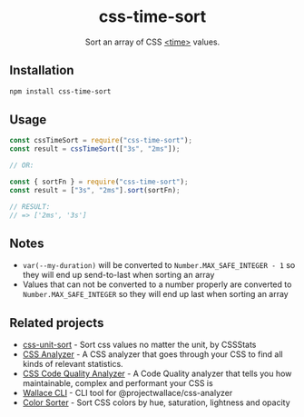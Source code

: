 <div align="center">
	<h1>css-time-sort</h1>
	<p>Sort an array of CSS <a href="https://developer.mozilla.org/en-US/docs/Web/CSS/time" target="_blank">&lt;time&gt;</a> values.</p>
</div>

## Installation

```sh
npm install css-time-sort
```

## Usage

```js
const cssTimeSort = require("css-time-sort");
const result = cssTimeSort(["3s", "2ms"]);

// OR:

const { sortFn } = require("css-time-sort");
const result = ["3s", "2ms"].sort(sortFn);

// RESULT:
// => ['2ms', '3s']
```

## Notes

- `var(--my-duration)` will be converted to `Number.MAX_SAFE_INTEGER - 1` so they will end up send-to-last when sorting an array
- Values that can not be converted to a number properly are converted to `Number.MAX_SAFE_INTEGER` so they will end up last when sorting an array

## Related projects

- [css-unit-sort](https://github.com/cssstats/cssstats/tree/master/packages/css-unit-sort) - Sort css values no matter the unit, by CSSStats
- [CSS Analyzer](https://github.com/projectwallace/css-analyzer) - A CSS analyzer that goes through your CSS to find all kinds of relevant statistics.
- [CSS Code Quality Analyzer](https://github.com/projectwallace/css-code-quality) -
  A Code Quality analyzer that tells you how maintainable, complex and performant your CSS is
- [Wallace CLI](https://github.com/projectwallace/wallace-cli) - CLI tool for
  @projectwallace/css-analyzer
- [Color Sorter](https://github.com/projectwallace/color-sorter) - Sort CSS colors
  by hue, saturation, lightness and opacity
